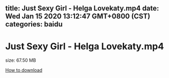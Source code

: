 
title: Just Sexy Girl - Helga Lovekaty.mp4
date: Wed Jan 15 2020 13:12:47 GMT+0800 (CST)    
categories: baidu
---

# Just Sexy Girl - Helga Lovekaty.mp4
size: 67.50 MB
 
 

[How to download](https://bpcam.bemobtrk.com/go/2ceec3aa-1ca2-46d6-b9ff-aaa5c184517c?jno=76)